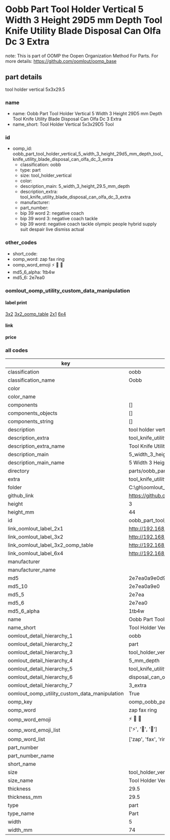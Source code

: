 # Oobb Part Tool Holder Vertical 5 Width 3 Height 29D5 mm Depth Tool Knife Utility Blade Disposal Can Olfa Dc 3 Extra  

note: This is part of OOMP the Oopen Organization Method For Parts. For more details: https://github.com/oomlout/oomp_base

##  part details
  



tool holder vertical 5x3x29.5



### name
* name: Oobb Part Tool Holder Vertical 5 Width 3 Height 29D5 mm Depth Tool Knife Utility Blade Disposal Can Olfa Dc 3 Extra
* name_short: Tool Holder Vertical 5x3x29D5 Tool
### id
* oomp_id: oobb_part_tool_holder_vertical_5_width_3_height_29d5_mm_depth_tool_knife_utility_blade_disposal_can_olfa_dc_3_extra
  * classification: oobb
  * type: part
  * size: tool_holder_vertical
  * color: 
  * description_main: 5_width_3_height_29.5_mm_depth
  * description_extra: tool_knife_utility_blade_disposal_can_olfa_dc_3_extra
  * manufacturer: 
  * part_number: 
  * bip 39 word 2: negative coach
  * bip 39 word 3: negative coach tackle
  * bip 39 word: negative coach tackle olympic people hybrid supply suit despair live dismiss actual

### other_codes
* short_code: 
* oomp_word: zap fax ring
* oomp_word_emoji :zap: :fax: :ring:
* md5_6_alpha: 1tb4w
* md5_6: 2e7ea0






### oomlout_oomp_utility_custom_data_manipulation
#### label print
[3x2](http://192.168.1.245:1112/?label=oomp%201tb4w)
[3x2_oomp_table](http://192.168.1.108:1112/?label=oomp%201tb4w)
[2x1](http://192.168.1.242:1112/?label=oomp%201tb4w)
[6x4](http://192.168.1.55:1112/?label=oomp%201tb4w)    

#### link

                              

#### price







### all codes 
| key | value |  
| --- | --- |  
| classification | oobb |  
| classification_name | Oobb |  
| color |  |  
| color_name |  |  
| components | [] |  
| components_objects | [] |  
| components_string | [] |  
| description | tool holder vertical 5x3x29.5 |  
| description_extra | tool_knife_utility_blade_disposal_can_olfa_dc_3_extra |  
| description_extra_name | Tool Knife Utility Blade Disposal Can Olfa Dc 3 Extra |  
| description_main | 5_width_3_height_29.5_mm_depth |  
| description_main_name | 5 Width 3 Height 29.5 mm Depth |  
| directory | parts/oobb_part_tool_holder_vertical_5_width_3_height_29d5_mm_depth_tool_knife_utility_blade_disposal_can_olfa_dc_3_extra |  
| extra | tool_knife_utility_blade_disposal_can_olfa_dc_3 |  
| folder | C:\gh\oomlout_oobb_version_4_generated_parts\things\oobb_part_tool_holder_vertical_5_width_3_height_29d5_mm_depth_tool_knife_utility_blade_disposal_can_olfa_dc_3_extra |  
| github_link | https://github.com/oomlout/oomlout_oomp_part_src/tree/main/parts/oobb_part_tool_holder_vertical_5_width_3_height_29d5_mm_depth_tool_knife_utility_blade_disposal_can_olfa_dc_3_extra |  
| height | 3 |  
| height_mm | 44 |  
| id | oobb_part_tool_holder_vertical_5_width_3_height_29d5_mm_depth_tool_knife_utility_blade_disposal_can_olfa_dc_3_extra |  
| link_oomlout_label_2x1 | http://192.168.1.242:1112/?label=oomp%201tb4w |  
| link_oomlout_label_3x2 | http://192.168.1.245:1112/?label=oomp%201tb4w |  
| link_oomlout_label_3x2_oomp_table | http://192.168.1.108:1112/?label=oomp%201tb4w |  
| link_oomlout_label_6x4 | http://192.168.1.55:1112/?label=oomp%201tb4w |  
| manufacturer |  |  
| manufacturer_name |  |  
| md5 | 2e7ea0a9e0d91b39c05169a5ba0b2c9f |  
| md5_10 | 2e7ea0a9e0 |  
| md5_5 | 2e7ea |  
| md5_6 | 2e7ea0 |  
| md5_6_alpha | 1tb4w |  
| name | Oobb Part Tool Holder Vertical 5 Width 3 Height 29D5 mm Depth Tool Knife Utility Blade Disposal Can Olfa Dc 3 Extra |  
| name_short | Tool Holder Vertical 5x3x29D5 Tool |  
| oomlout_detail_hierarchy_1 | oobb |  
| oomlout_detail_hierarchy_2 | part |  
| oomlout_detail_hierarchy_3 | tool_holder_vertical |  
| oomlout_detail_hierarchy_4 | 5_mm_depth |  
| oomlout_detail_hierarchy_5 | tool_knife_utility_blade |  
| oomlout_detail_hierarchy_6 | disposal_can_olfa_dc |  
| oomlout_detail_hierarchy_7 | 3_extra |  
| oomlout_oomp_utility_custom_data_manipulation | True |  
| oomp_key | oomp_oobb_part_tool_holder_vertical_5_width_3_height_29d5_mm_depth_tool_knife_utility_blade_disposal_can_olfa_dc_3_extra |  
| oomp_word | zap fax ring |  
| oomp_word_emoji | :zap: :fax: :ring: |  
| oomp_word_emoji_list | [':zap:', ':fax:', ':ring:'] |  
| oomp_word_list | ['zap', 'fax', 'ring'] |  
| part_number |  |  
| part_number_name |  |  
| short_name |  |  
| size | tool_holder_vertical |  
| size_name | Tool Holder Vertical |  
| thickness | 29.5 |  
| thickness_mm | 29.5 |  
| type | part |  
| type_name | Part |  
| width | 5 |  
| width_mm | 74 |  
